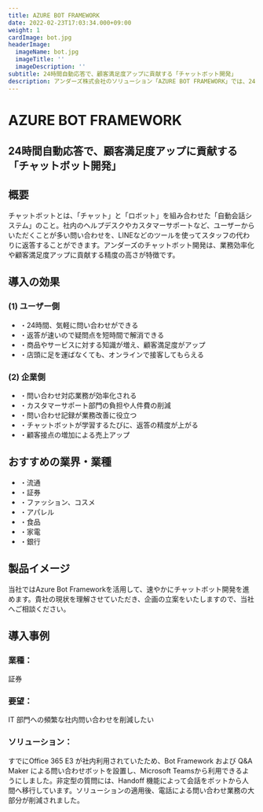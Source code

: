 ```yaml
---
title: AZURE BOT FRAMEWORK
date: 2022-02-23T17:03:34.000+09:00
weight: 1
cardImage: bot.jpg
headerImage:
  imageName: bot.jpg
  imageTitle: ''
  imageDescription: ''
subtitle: 24時間自動応答で、顧客満足度アップに貢献する「チャットボット開発」
description: アンダーズ株式会社のソリューション「AZURE BOT FRAMEWORK」では、24時間自動応答で、顧客満足度アップに貢献する「チャットボット開発」をご提供します。当社ではAzure Bot Frameworkを活用して、速やかにチャットボット開発を進めます。貴社の現状を理解させていただき、企画の立案をいたしますので、当社へご相談ください。
---
```

# AZURE BOT FRAMEWORK

## 24時間自動応答で、顧客満足度アップに貢献する「チャットボット開発」



## 概要

チャットボットとは、「チャット」と「ロボット」を組み合わせた「自動会話システム」のこと。社内のヘルプデスクやカスタマーサポートなど、ユーザーからいただくことが多い問い合わせを、LINEなどのツールを使ってスタッフの代わりに返答することができます。アンダーズのチャットボット開発は、業務効率化や顧客満足度アップに貢献する精度の高さが特徴です。



## 導入の効果

### (1) ユーザー側

* ・24時間、気軽に問い合わせができる
* ・返答が速いので疑問点を短時間で解消できる
* ・商品やサービスに対する知識が増え、顧客満足度がアップ
* ・店頭に足を運ばなくても、オンラインで接客してもらえる

### (2) 企業側

* ・問い合わせ対応業務が効率化される
* ・カスタマーサポート部門の負担や人件費の削減
* ・問い合わせ記録が業務改善に役立つ
* ・チャットボットが学習するたびに、返答の精度が上がる
* ・顧客接点の増加による売上アップ



## おすすめの業界・業種

* ・流通
* ・証券
* ・ファッション、コスメ
* ・アパレル
* ・食品
* ・家電
* ・銀行



## 製品イメージ

当社ではAzure Bot Frameworkを活用して、速やかにチャットボット開発を進めます。貴社の現状を理解させていただき、企画の立案をいたしますので、当社へご相談ください。



## 導入事例

### 業種：

証券

### 要望：

IT 部門への頻繁な社内問い合わせを削減したい

### ソリューション：

すでにOffice 365 E3 が社内利用されていたため、Bot Framework および Q&A Maker による問い合わせボットを設置し、Microsoft Teamsから利用できるようにしました。非定型の質問には、Handoff 機能によって会話をボットから人間へ移行しています。ソリューションの適用後、電話による問い合わせ業務の大部分が削減されました。